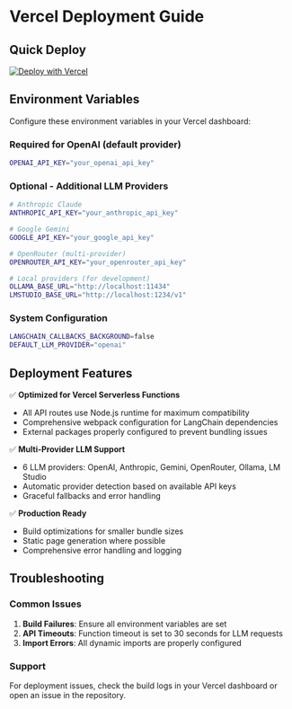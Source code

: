 # Vercel Deployment Guide

## Quick Deploy

[![Deploy with Vercel](https://vercel.com/button)](https://vercel.com/new/clone?repository-url=https://github.com/rpironato1/langchain-rag-dev)

## Environment Variables

Configure these environment variables in your Vercel dashboard:

### Required for OpenAI (default provider)
```bash
OPENAI_API_KEY="your_openai_api_key"
```

### Optional - Additional LLM Providers
```bash
# Anthropic Claude
ANTHROPIC_API_KEY="your_anthropic_api_key"

# Google Gemini  
GOOGLE_API_KEY="your_google_api_key"

# OpenRouter (multi-provider)
OPENROUTER_API_KEY="your_openrouter_api_key"

# Local providers (for development)
OLLAMA_BASE_URL="http://localhost:11434"
LMSTUDIO_BASE_URL="http://localhost:1234/v1"
```

### System Configuration
```bash
LANGCHAIN_CALLBACKS_BACKGROUND=false
DEFAULT_LLM_PROVIDER="openai"
```

## Deployment Features

✅ **Optimized for Vercel Serverless Functions**
- All API routes use Node.js runtime for maximum compatibility
- Comprehensive webpack configuration for LangChain dependencies
- External packages properly configured to prevent bundling issues

✅ **Multi-Provider LLM Support**
- 6 LLM providers: OpenAI, Anthropic, Gemini, OpenRouter, Ollama, LM Studio
- Automatic provider detection based on available API keys
- Graceful fallbacks and error handling

✅ **Production Ready**
- Build optimizations for smaller bundle sizes
- Static page generation where possible
- Comprehensive error handling and logging

## Troubleshooting

### Common Issues
1. **Build Failures**: Ensure all environment variables are set
2. **API Timeouts**: Function timeout is set to 30 seconds for LLM requests
3. **Import Errors**: All dynamic imports are properly configured

### Support
For deployment issues, check the build logs in your Vercel dashboard or open an issue in the repository.